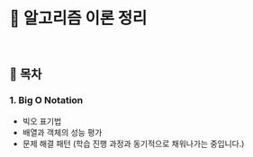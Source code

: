 # 🚀 알고리즘 이론 정리

<br/>

## 🔄 목차

### 1. Big O Notation

- 빅오 표기법
- 배열과 객체의 성능 평가
- 문제 해결 패턴
  (학습 진행 과정과 동기적으로 채워나가는 중입니다.)
